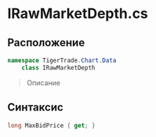 
# IRawMarketDepth.cs
## Расположение
```csharp
namespace TigerTrade.Chart.Data  
    class IRawMarketDepth
```

> Описание

## Синтаксис
```csharp
long MaxBidPrice { get; }
```
